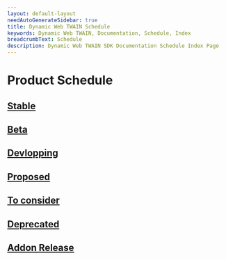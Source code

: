 ```yaml
---
layout: default-layout
needAutoGenerateSidebar: true
title: Dynamic Web TWAIN Schedule
keywords: Dynamic Web TWAIN, Documentation, Schedule, Index
breadcrumbText: Schedule
description: Dynamic Web TWAIN SDK Documentation Schedule Index Page
---
```


# Product Schedule

## [Stable]({{site.info}}schedule/released.html)

## [Beta]({{site.info}}schedule/beta.html)

## [Devlopping]({{site.info}}schedule/developing.html)

## [Proposed]({{site.info}}schedule/proposed.html)

## [To consider]({{site.info}}schedule/ideas.html)

## [Deprecated]({{site.info}}schedule/deprecated.html)

## [Addon Release]({{site.info}}schedule/addon.html)

<!--

## [Known Bugs]({{site.info}}schedule/bugs.html)

-->
